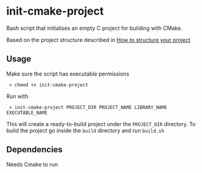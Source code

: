 # init-cmake-project

Bash script that initialises an empty C project for building with CMake.

Based on the project structure described in [How to structure your project](https://cliutils.gitlab.io/modern-cmake/chapters/basics/structure.html)

## Usage

Make sure the script has executable permissions

` > chmod +x init-cmake-project`

Run with

` > init-cmake-project PROJECT_DIR PROJECT_NAME LIBRARY_NAME EXECUTABLE_NAME`

This will create a ready-to-build project under the `PROJECT_DIR` directory.
To build the project go inside the `build` directory and run `build.sh`

## Dependencies

Needs Cmake to run

